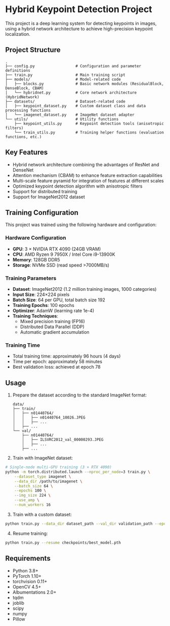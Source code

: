 # Hybrid Keypoint Detection Project

This project is a deep learning system for detecting keypoints in images, using a hybrid network architecture to achieve high-precision keypoint localization.

## Project Structure

```
.
├── config.py                  # Configuration and parameter definitions
├── train.py                   # Main training script
├── models/                    # Model-related code
│   ├── blocks.py              # Basic network modules (ResidualBlock, DenseBlock, CBAM)
│   └── hybridnet.py           # Core network architecture (HybridNetwork)
├── datasets/                  # Dataset-related code
│   ├── keypoint_dataset.py    # Custom dataset class and data processing functions
│   └── imagenet_dataset.py    # ImageNet dataset adapter
└── utils/                     # Utility functions
    ├── keypoint_utils.py      # Keypoint detection tools (anisotropic filters)
    └── train_utils.py         # Training helper functions (evaluation functions, etc.)
```

## Key Features

- Hybrid network architecture combining the advantages of ResNet and DenseNet
- Attention mechanism (CBAM) to enhance feature extraction capabilities
- Multi-scale feature pyramid for integration of features at different scales
- Optimized keypoint detection algorithm with anisotropic filters
- Support for distributed training
- Support for ImageNet2012 dataset

## Training Configuration

This project was trained using the following hardware and configuration:

### Hardware Configuration
- **GPU**: 3 × NVIDIA RTX 4090 (24GB VRAM)
- **CPU**: AMD Ryzen 9 7950X / Intel Core i9-13900K
- **Memory**: 128GB DDR5
- **Storage**: NVMe SSD (read speed >7000MB/s)

### Training Parameters
- **Dataset**: ImageNet2012 (1.2 million training images, 1000 categories)
- **Input Size**: 224×224 pixels
- **Batch Size**: 64 per GPU, total batch size 192
- **Training Epochs**: 100 epochs
- **Optimizer**: AdamW (learning rate 1e-4)
- **Training Techniques**:
  - Mixed precision training (FP16)
  - Distributed Data Parallel (DDP)
  - Automatic gradient accumulation

### Training Time
- Total training time: approximately 96 hours (4 days)
- Time per epoch: approximately 58 minutes
- Best validation loss: achieved at epoch 78

## Usage

1. Prepare the dataset according to the standard ImageNet format:
   ```
   data/
   ├── train/
   │   ├── n01440764/
   │   │   ├── n01440764_10026.JPEG
   │   │   ├── ...
   │   ├── ...
   └── val/
       ├── n01440764/
       │   ├── ILSVRC2012_val_00000293.JPEG
       │   ├── ...
       ├── ...
   ```

2. Train with ImageNet dataset:

```bash
# Single-node multi-GPU training (3 × RTX 4090)
python -m torch.distributed.launch --nproc_per_node=3 train.py \
    --dataset_type imagenet \
    --data_dir /path/to/imagenet \
    --batch_size 64 \
    --epochs 100 \
    --img_size 224 \
    --use_amp \
    --num_workers 16
```

3. Train with a custom dataset:

```bash
python train.py --data_dir dataset_path --val_dir validation_path --epochs 40
```

4. Resume training:

```bash
python train.py --resume checkpoints/best_model.pth
```

## Requirements

- Python 3.8+
- PyTorch 1.10+
- torchvision 0.11+
- OpenCV 4.5+
- Albumentations 2.0+
- tqdm
- joblib
- scipy
- numpy
- Pillow 